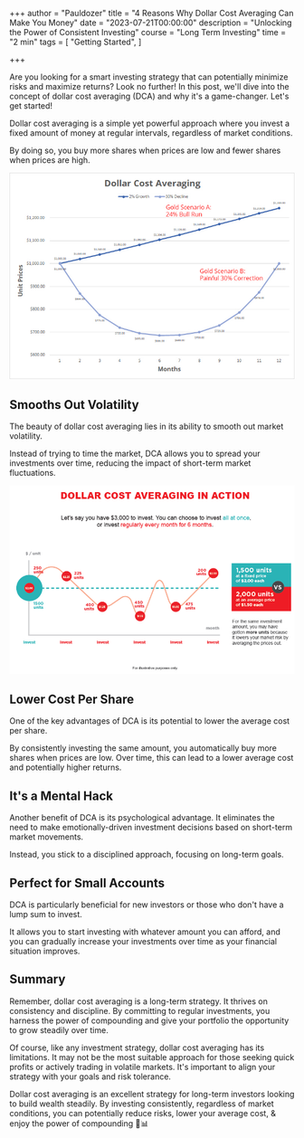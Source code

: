 +++
author = "Pauldozer"
title = "4 Reasons Why Dollar Cost Averaging Can Make You Money"
date = "2023-07-21T00:00:00"
description = "Unlocking the Power of Consistent Investing"
course = "Long Term Investing"
time = "2 min"
tags = [
    "Getting Started",
]

+++

Are you looking for a smart investing strategy that can potentially minimize risks and maximize returns? Look no further! In this post, we'll dive into the concept of dollar cost averaging (DCA) and why it's a game-changer. Let's get started!

Dollar cost averaging is a simple yet powerful approach where you invest a fixed amount of money at regular intervals, regardless of market conditions. 

By doing so, you buy more shares when prices are low and fewer shares when prices are high.

![](images/scenario.jpeg)

## Smooths Out Volatility
The beauty of dollar cost averaging lies in its ability to smooth out market volatility. 

Instead of trying to time the market, DCA allows you to spread your investments over time, reducing the impact of short-term market fluctuations.

![](images/inaction.png)


## Lower Cost Per Share
One of the key advantages of DCA is its potential to lower the average cost per share. 

By consistently investing the same amount, you automatically buy more shares when prices are low. Over time, this can lead to a lower average cost and potentially higher returns.

## It's a Mental Hack
Another benefit of DCA is its psychological advantage. It eliminates the need to make emotionally-driven investment decisions based on short-term market movements. 

Instead, you stick to a disciplined approach, focusing on long-term goals.

## Perfect for Small Accounts
DCA is particularly beneficial for new investors or those who don't have a lump sum to invest. 

It allows you to start investing with whatever amount you can afford, and you can gradually increase your investments over time as your financial situation improves.

## Summary
Remember, dollar cost averaging is a long-term strategy. It thrives on consistency and discipline. By committing to regular investments, you harness the power of compounding and give your portfolio the opportunity to grow steadily over time.

Of course, like any investment strategy, dollar cost averaging has its limitations. It may not be the most suitable approach for those seeking quick profits or actively trading in volatile markets. It's important to align your strategy with your goals and risk tolerance.

Dollar cost averaging is an excellent strategy for long-term investors looking to build wealth steadily. By investing consistently, regardless of market conditions, you can potentially reduce risks, lower your average cost, & enjoy the power of compounding 🚀📊